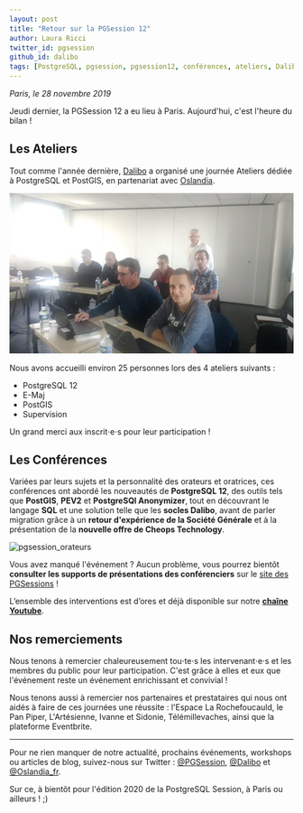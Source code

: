 ```yaml
---
layout: post
title: "Retour sur la PGSession 12"
author: Laura Ricci
twitter_id: pgsession
github_id: dalibo
tags: [PostgreSQL, pgsession, pgsession12, conférences, ateliers, Dalibo, Oslandia, PostGIS]
---
```


*Paris, le 28 novembre 2019*

Jeudi dernier, la PGSession 12 a eu lieu à Paris. Aujourd'hui, c'est l'heure du bilan !

<!--MORE-->


## Les Ateliers

Tout comme l'année dernière, [Dalibo](https://dalibo.com) a organisé une journée Ateliers dédiée à PostgreSQL et PostGIS, en partenariat avec [Oslandia](https://oslandia.com).

![atelier_emaj](https://github.com/dalibo/blog/blob/gh-pages/img/atelier_emaj.jpeg?raw=true)

Nous avons accueilli environ 25 personnes lors des 4 ateliers suivants :
  * PostgreSQL 12
  * E-Maj
  * PostGIS
  * Supervision
  
 Un grand merci aux inscrit⋅e⋅s pour leur participation !
 

## Les Conférences

Variées par leurs sujets et la personnalité des orateurs et oratrices, ces conférences ont abordé les nouveautés de **PostgreSQL 12**, des outils tels que **PostGIS**, **PEV2** et **PostgreSQl Anonymizer**, tout en découvrant le langage **SQL** et une solution telle que les **socles Dalibo**, avant de parler migration grâce à un **retour d'expérience de la Société Générale** et à la présentation de la **nouvelle offre de Cheops Technology**.

![pgsession_orateurs](https://github.com/dalibo/blog/blob/gh-pages/img/orateurs.jpeg?raw=true)

Vous avez manqué l'événement ? Aucun problème, vous pourrez bientôt **consulter les supports de présentations des conférenciers** sur le [site des PGSessions](https://dali.bo/2019_site_pgsessions) !

L’ensemble des interventions est d’ores et déjà disponible sur notre **[chaîne Youtube](https://dali.bo/pgsession12_playlist)**.


## Nos remerciements

Nous tenons à remercier chaleureusement tou⋅te⋅s les intervenant⋅e⋅s et les membres du public pour leur participation. C'est grâce à elles et eux que l'événement reste un événement enrichissant et convivial !

Nous tenons aussi à remercier nos partenaires et prestataires qui nous ont aidés à faire de ces journées une réussite : l'Espace La Rochefoucauld, le Pan Piper, L'Artésienne, Ivanne et Sidonie, Télémillevaches, ainsi que la plateforme Eventbrite.

-----------------------------------------

Pour ne rien manquer de notre actualité, prochains événements, workshops ou articles de blog, suivez-nous sur Twitter : [@PGSession](https://twitter.com/pgsession), [@Dalibo](https://twitter.com/dalibo) et [@Oslandia_fr](https://twitter.com/oslandia_fr).

Sur ce, à bientôt pour l'édition 2020 de la PostgreSQL Session, à Paris ou ailleurs ! ;)
